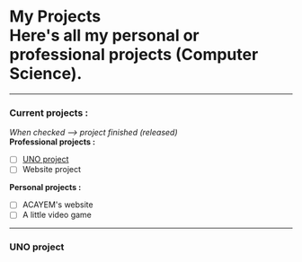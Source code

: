 # My Projects <br> Here's all my personal or professional projects (Computer Science).
---
### Current projects :<br/>   
*When checked --> project finished (released)*  
**Professional projects :**
- [ ] [UNO project](https://github.com/Ldm01/Projects/tree/master/Uno)
- [ ] Website project

**Personal projects :**
- [ ] ACAYEM's website
- [ ] A little video game

---
### UNO project